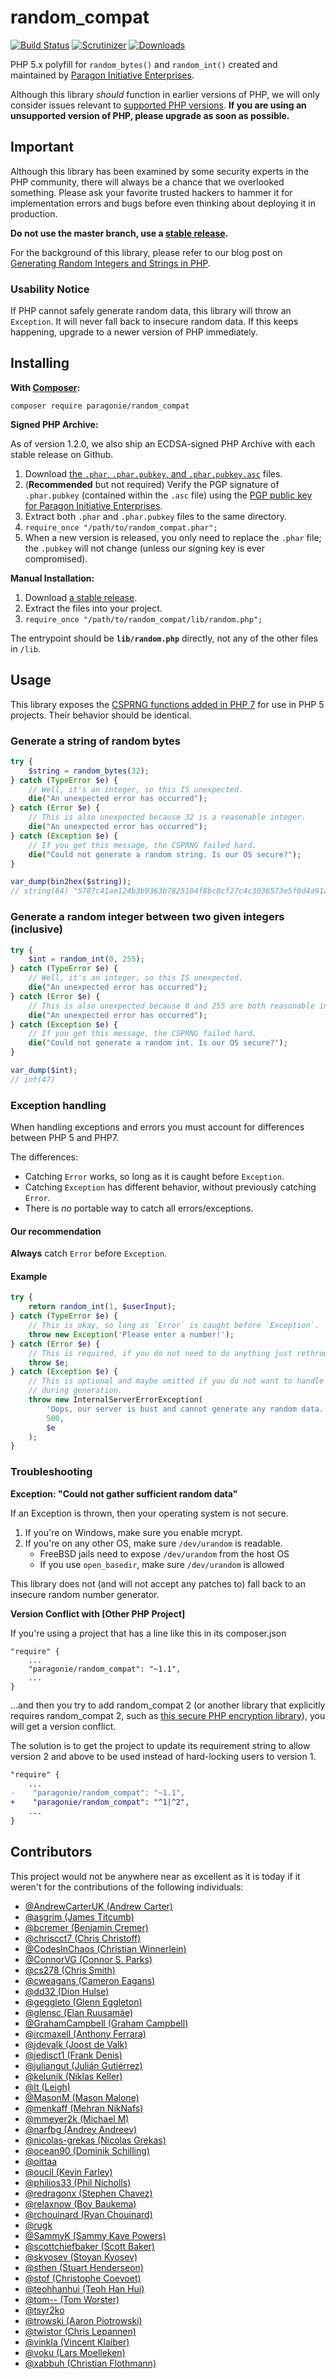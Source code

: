 # random_compat

[![Build Status](https://travis-ci.org/paragonie/random_compat.svg?branch=master)](https://travis-ci.org/paragonie/random_compat)
[![Scrutinizer](https://scrutinizer-ci.com/g/paragonie/random_compat/badges/quality-score.png?b=master)](https://scrutinizer-ci.com/g/paragonie/random_compat)
[![Downloads](https://img.shields.io/packagist/dt/paragonie/random_compat.svg)](https://packagist.org/packages/paragonie/random_compat)

PHP 5.x polyfill for `random_bytes()` and `random_int()` created and maintained
by [Paragon Initiative Enterprises](https://paragonie.com).

Although this library *should* function in earlier versions of PHP, we will only
consider issues relevant to [supported PHP versions](https://secure.php.net/supported-versions.php).
**If you are using an unsupported version of PHP, please upgrade as soon as possible.**

## Important

Although this library has been examined by some security experts in the PHP 
community, there will always be a chance that we overlooked something. Please 
ask your favorite trusted hackers to hammer it for implementation errors and
bugs before even thinking about deploying it in production.

**Do not use the master branch, use a [stable release](https://github.com/paragonie/random_compat/releases/latest).**

For the background of this library, please refer to our blog post on 
[Generating Random Integers and Strings in PHP](https://paragonie.com/blog/2015/07/how-safely-generate-random-strings-and-integers-in-php).

### Usability Notice

If PHP cannot safely generate random data, this library will throw an `Exception`.
It will never fall back to insecure random data. If this keeps happening, upgrade
to a newer version of PHP immediately.

## Installing

**With [Composer](https://getcomposer.org):**

    composer require paragonie/random_compat

**Signed PHP Archive:**

As of version 1.2.0, we also ship an ECDSA-signed PHP Archive with each stable 
release on Github.

1. Download [the `.phar`, `.phar.pubkey`, and `.phar.pubkey.asc`](https://github.com/paragonie/random_compat/releases/latest) files.
2. (**Recommended** but not required) Verify the PGP signature of `.phar.pubkey` 
   (contained within the `.asc` file) using the [PGP public key for Paragon Initiative Enterprises](https://paragonie.com/static/gpg-public-key.txt).
3. Extract both `.phar` and `.phar.pubkey` files to the same directory.
4. `require_once "/path/to/random_compat.phar";`
5. When a new version is released, you only need to replace the `.phar` file;
   the `.pubkey` will not change (unless our signing key is ever compromised).

**Manual Installation:**

1. Download [a stable release](https://github.com/paragonie/random_compat/releases/latest).
2. Extract the files into your project.
3. `require_once "/path/to/random_compat/lib/random.php";`

The entrypoint should be **`lib/random.php`** directly, not any of the other files in `/lib`.

## Usage

This library exposes the [CSPRNG functions added in PHP 7](https://secure.php.net/manual/en/ref.csprng.php)
for use in PHP 5 projects. Their behavior should be identical.

### Generate a string of random bytes

```php
try {
    $string = random_bytes(32);
} catch (TypeError $e) {
    // Well, it's an integer, so this IS unexpected.
    die("An unexpected error has occurred"); 
} catch (Error $e) {
    // This is also unexpected because 32 is a reasonable integer.
    die("An unexpected error has occurred");
} catch (Exception $e) {
    // If you get this message, the CSPRNG failed hard.
    die("Could not generate a random string. Is our OS secure?");
}

var_dump(bin2hex($string));
// string(64) "5787c41ae124b3b9363b7825104f8bc8cf27c4c3036573e5f0d4a91ad2eeac6f"
```

### Generate a random integer between two given integers (inclusive)

```php
try {
    $int = random_int(0, 255);
} catch (TypeError $e) {
    // Well, it's an integer, so this IS unexpected.
    die("An unexpected error has occurred"); 
} catch (Error $e) {
    // This is also unexpected because 0 and 255 are both reasonable integers.
    die("An unexpected error has occurred");
} catch (Exception $e) {
    // If you get this message, the CSPRNG failed hard.
    die("Could not generate a random int. Is our OS secure?");
}

var_dump($int);
// int(47)
```

### Exception handling

When handling exceptions and errors you must account for differences between
PHP 5 and PHP7.

The differences:

* Catching `Error` works, so long as it is caught before `Exception`.
* Catching `Exception` has different behavior, without previously catching `Error`.
* There is *no* portable way to catch all errors/exceptions.

#### Our recommendation

**Always** catch `Error` before `Exception`.

#### Example

```php
try {
    return random_int(1, $userInput);
} catch (TypeError $e) {
    // This is okay, so long as `Error` is caught before `Exception`.
    throw new Exception('Please enter a number!');
} catch (Error $e) {
    // This is required, if you do not need to do anything just rethrow.
    throw $e;
} catch (Exception $e) {
    // This is optional and maybe omitted if you do not want to handle errors
    // during generation.
    throw new InternalServerErrorException(
        'Oops, our server is bust and cannot generate any random data.',
        500,
        $e
    );
}
```

### Troubleshooting

**Exception: "Could not gather sufficient random data"**

If an Exception is thrown, then your operating system is not secure.

1. If you're on Windows, make sure you enable mcrypt.
2. If you're on any other OS, make sure `/dev/urandom` is readable.
   * FreeBSD jails need to expose `/dev/urandom` from the host OS
   * If you use `open_basedir`, make sure `/dev/urandom` is allowed

This library does not (and will not accept any patches to) fall back to
an insecure random number generator.

**Version Conflict with [Other PHP Project]**

If you're using a project that has a line like this in its composer.json

    "require" {
        ...
        "paragonie/random_compat": "~1.1",
        ...
    }

...and then you try to add random_compat 2 (or another library that explicitly
requires random_compat 2, such as [this secure PHP encryption library](https://github.com/defuse/php-encryption)),
you will get a version conflict.

The solution is to get the project to update its requirement string to allow
version 2 and above to be used instead of hard-locking users to version 1.

```diff
"require" {
    ...
-    "paragonie/random_compat": "~1.1",
+    "paragonie/random_compat": "^1|^2",
    ...
}
```

## Contributors

This project would not be anywhere near as excellent as it is today if it 
weren't for the contributions of the following individuals:

* [@AndrewCarterUK (Andrew Carter)](https://github.com/AndrewCarterUK)
* [@asgrim (James Titcumb)](https://github.com/asgrim)
* [@bcremer (Benjamin Cremer)](https://github.com/bcremer)
* [@chriscct7 (Chris Christoff)](https://github.com/chriscct7)
* [@CodesInChaos (Christian Winnerlein)](https://github.com/CodesInChaos)
* [@ConnorVG (Connor S. Parks)](https://github.com/ConnorVG)
* [@cs278 (Chris Smith)](https://github.com/cs278)
* [@cweagans (Cameron Eagans)](https://github.com/cweagans)
* [@dd32 (Dion Hulse)](https://github.com/dd32)
* [@geggleto (Glenn Eggleton)](https://github.com/geggleto)
* [@glensc (Elan Ruusamäe)](https://github.com/glensc)
* [@GrahamCampbell (Graham Campbell)](https://github.com/GrahamCampbell)
* [@ircmaxell (Anthony Ferrara)](https://github.com/ircmaxell)
* [@jdevalk (Joost de Valk)](https://github.com/jdevalk)
* [@jedisct1 (Frank Denis)](https://github.com/jedisct1)
* [@juliangut (Julián Gutiérrez)](https://github.com/juliangut)
* [@kelunik (Niklas Keller)](https://github.com/kelunik)
* [@lt (Leigh)](https://github.com/lt)
* [@MasonM (Mason Malone)](https://github.com/MasonM)
* [@menkaff (Mehran NikNafs)](https://github.com/menkaff)
* [@mmeyer2k (Michael M)](https://github.com/mmeyer2k)
* [@narfbg (Andrey Andreev)](https://github.com/narfbg)
* [@nicolas-grekas (Nicolas Grekas)](https://github.com/nicolas-grekas)
* [@ocean90 (Dominik Schilling)](https://github.com/ocean90)
* [@oittaa](https://github.com/oittaa)
* [@oucil (Kevin Farley)](https://github.com/oucil)
* [@philios33 (Phil Nicholls)](https://github.com/philios33)
* [@redragonx (Stephen Chavez)](https://github.com/redragonx)
* [@relaxnow (Boy Baukema)](https://github.com/relaxnow)
* [@rchouinard (Ryan Chouinard)](https://github.com/rchouinard)
* [@rugk](https://github.com/rugk)
* [@SammyK (Sammy Kaye Powers)](https://github.com/SammyK)
* [@scottchiefbaker (Scott Baker)](https://github.com/scottchiefbaker)
* [@skyosev (Stoyan Kyosev)](https://github.com/skyosev)
* [@sthen (Stuart Henderseon)](https://github.com/sthen)
* [@stof (Christophe Coevoet)](https://github.com/stof)
* [@teohhanhui (Teoh Han Hui)](https://github.com/teohhanhui)
* [@tom-- (Tom Worster)](https://github.com/tom--)
* [@tsyr2ko](https://github.com/tsyr2ko)
* [@trowski (Aaron Piotrowski)](https://github.com/trowski)
* [@twistor (Chris Lepannen)](https://github.com/twistor)
* [@vinkla (Vincent Klaiber)](https://github.com/vinkla)
* [@voku (Lars Moelleken)](https://github.com/voku)
* [@xabbuh (Christian Flothmann)](https://github.com/xabbuh)
